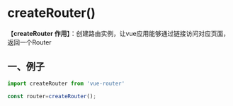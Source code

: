 # createRouter()
【**createRouter 作用**】：创建路由实例，让vue应用能够通过链接访问对应页面，返回一个Router

## 一、例子
```ts
import createRouter from 'vue-router'

const router=createRouter();
```
